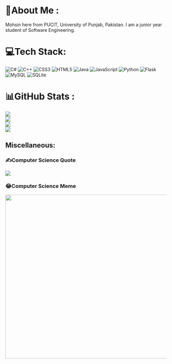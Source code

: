 # 💫About Me :
Mohsin here from PUCIT, University of Punjab, Pakistan.
I am a junior year student of Software Engineering.

# 💻Tech Stack:
![C#](https://img.shields.io/badge/c%23-%23239120.svg?style=for-the-badge&logo=c-sharp&logoColor=white) ![C++](https://img.shields.io/badge/c++-%2300599C.svg?style=for-the-badge&logo=c%2B%2B&logoColor=white) ![CSS3](https://img.shields.io/badge/css3-%231572B6.svg?style=for-the-badge&logo=css3&logoColor=white) ![HTML5](https://img.shields.io/badge/html5-%23E34F26.svg?style=for-the-badge&logo=html5&logoColor=white) ![Java](https://img.shields.io/badge/java-%23ED8B00.svg?style=for-the-badge&logo=java&logoColor=white) ![JavaScript](https://img.shields.io/badge/javascript-%23323330.svg?style=for-the-badge&logo=javascript&logoColor=%23F7DF1E) ![Python](https://img.shields.io/badge/python-3670A0?style=for-the-badge&logo=python&logoColor=ffdd54) ![Flask](https://img.shields.io/badge/flask-%23000.svg?style=for-the-badge&logo=flask&logoColor=white) ![MySQL](https://img.shields.io/badge/mysql-%2300f.svg?style=for-the-badge&logo=mysql&logoColor=white) ![SQLite](https://img.shields.io/badge/sqlite-%2307405e.svg?style=for-the-badge&logo=sqlite&logoColor=white)
# 📊GitHub Stats :
[![](https://visitcount.itsvg.in/api?id=aumohsin99&icon=0&color=0)](https://visitcount.itsvg.in)<br/>
![](https://github-readme-stats.vercel.app/api?username=aumohsin99&theme=react&hide_border=true&include_all_commits=false&count_private=true)<br/>
![](https://github-readme-streak-stats.herokuapp.com/?user=aumohsin99&theme=react&hide_border=true)<br/>
![](https://github-readme-stats.vercel.app/api/top-langs/?username=aumohsin99&theme=react&hide_border=true&include_all_commits=false&count_private=true&layout=compact)

## Miscellaneous:
### ✍️Computer Science Quote
![](https://quotes-github-readme.vercel.app/api?type=horizontal&theme=radical)

### 😂Computer Science Meme
<img src="https://random-memer.herokuapp.com/" width="512px"/>
